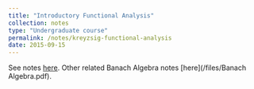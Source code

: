 ```yaml
---
title: "Introductory Functional Analysis"
collection: notes
type: "Undergraduate course"
permalink: /notes/kreyzsig-functional-analysis
date: 2015-09-15
---
```


See notes [here](/files/Functional_analysis_notes.pdf). Other related Banach Algebra notes [here](/files/Banach Algebra.pdf).
